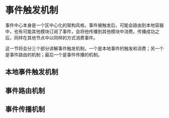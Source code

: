 # 事件触发机制
事件中心本身是一个区中心化的架构风格，事件被触发后，可能会路由到本地容器中，也有可能其他模块订阅了事件，会将他传播到其他模块中消费。传播成功之后，同样在其他节点中以同样的方式消费事件。

这一节将会分三个部分讲解事件触发机制，一个是本地事件的触发和消费；另一个是事件路由的机制；最后一个是事件传播的机制。

## 本地事件触发机制

## 事件路由机制

## 事件传播机制